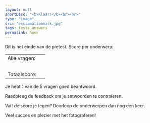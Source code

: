 ```yaml
---
layout: null
shortDesc: "<b>Klaar!</b><br><br>"
type: "image"
src: "exclamationmark.jpg"
tags: tests_answers
permalink: home
---
```


Dit is het einde van de pretest.
Score per onderwerp:
<table border="0" cellspacing="0" cellpadding="0" class="field_text_standard" style="position:static">
    <tbody>
        <tr>
            <td>
                <a class="action-btn show-results">Alle vragen:&nbsp;</a></td>
            <td class="test-results"></td>
        </tr>
        <tr>
            <td>&nbsp;</td>
        </tr>
        <tr>
            <td>Totaalscore:&nbsp;</td>
            <td class="total-score"></td>
        </tr>
    </tbody>
</table>

Je hebt 1 van de 5 vragen goed beantwoord.

Raadpleeg de <a id="feedback" class="action-btn show-results">feedback</a> om je antwoorden te controleren.

Valt de score je tegen?
Doorloop de onderwerpen dan nog een keer.

Veel succes en plezier met het fotograferen!